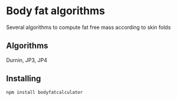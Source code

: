 # Body fat algorithms

Several algorithms to compute fat free mass according to skin folds

## Algorithms

Durnin, JP3, JP4

## Installing

```
npm install bodyfatcalculator
```